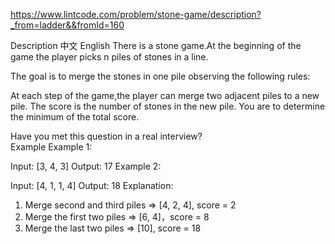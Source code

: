 https://www.lintcode.com/problem/stone-game/description?_from=ladder&&fromId=160


Description
中文
English
There is a stone game.At the beginning of the game the player picks n piles of stones in a line.

The goal is to merge the stones in one pile observing the following rules:

At each step of the game,the player can merge two adjacent piles to a new pile.
The score is the number of stones in the new pile.
You are to determine the minimum of the total score.

Have you met this question in a real interview?  
Example
Example 1:

Input: [3, 4, 3]
Output: 17
Example 2:

Input: [4, 1, 1, 4]
Output: 18
Explanation:
  1. Merge second and third piles => [4, 2, 4], score = 2
  2. Merge the first two piles => [6, 4]，score = 8
  3. Merge the last two piles => [10], score = 18